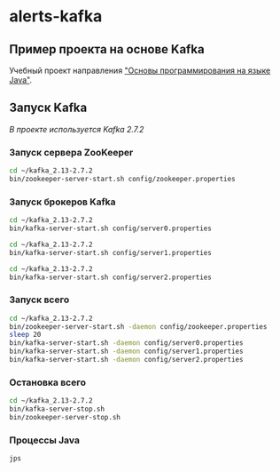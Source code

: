 # alerts-kafka

## Пример проекта на основе Kafka

Учебный проект направления ["Основы программирования на языке Java"](https://vk.com/jkursk).

## Запуск Kafka

_В проекте используется Kafka 2.7.2_

### Запуск сервера ZooKeeper

```bash
cd ~/kafka_2.13-2.7.2
bin/zookeeper-server-start.sh config/zookeeper.properties
```

### Запуск брокеров Kafka

```bash
cd ~/kafka_2.13-2.7.2
bin/kafka-server-start.sh config/server0.properties
```

```bash
cd ~/kafka_2.13-2.7.2
bin/kafka-server-start.sh config/server1.properties
```

```bash
cd ~/kafka_2.13-2.7.2
bin/kafka-server-start.sh config/server2.properties
```

### Запуск всего

```bash
cd ~/kafka_2.13-2.7.2
bin/zookeeper-server-start.sh -daemon config/zookeeper.properties
sleep 20
bin/kafka-server-start.sh -daemon config/server0.properties
bin/kafka-server-start.sh -daemon config/server1.properties
bin/kafka-server-start.sh -daemon config/server2.properties
```

### Остановка всего

```bash
cd ~/kafka_2.13-2.7.2
bin/kafka-server-stop.sh
bin/zookeeper-server-stop.sh
```

### Процессы Java

```bash
jps
```
